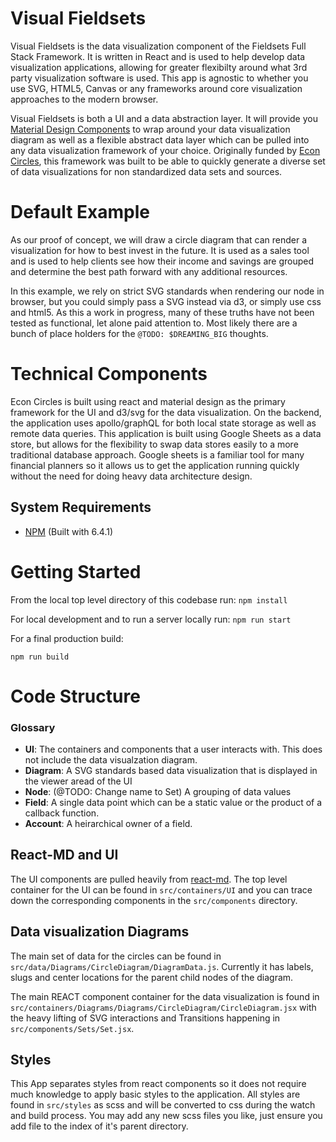 # Visual Fieldsets
Visual Fieldsets is the data visualization component of the Fieldsets Full Stack Framework. It is written in React and is used to help develop data visualization applications, allowing for greater flexibilty around what 3rd party visualization software is used. This app is agnostic to whether you use SVG, HTML5, Canvas or any frameworks around core visualization approaches to the modern browser.

Visual Fieldsets is both a UI and a data abstraction layer. It will provide you [Material Design Components](https://react-md.mlaursen.com/) to wrap around your data visualization diagram as well as a flexible abstract data layer which can be pulled into any data visualization framework of your choice. Originally funded by [Econ Circles](https://www.econcircles.com), this framework was built to be able to quickly generate a diverse set of data visualizations for non standardized data sets and sources.

# Default Example
As our proof of concept, we will draw a circle diagram that can render a visualization for how to best invest in the future. It is used as a sales tool and is used to help clients see how their income and savings are grouped and determine the best path forward with any additional resources.

In this example, we rely on strict SVG standards when rendering our node in browser, but you could simply pass a SVG instead via d3, or simply use css and html5. As this a work in progress, many of these truths have not been tested as functional, let alone paid attention to. Most likely there are a bunch of place holders for the `@TODO: $DREAMING_BIG` thoughts.


# Technical Components

Econ Circles is built using react and material design as the primary framework for the UI and d3/svg for the data visualization. On the backend, the application uses apollo/graphQL for both local state storage as well as remote data queries. This application is built using Google Sheets as a data store, but allows for the flexibility to swap data stores easily to a more traditional database approach. Google sheets is a familiar tool for many financial planners so it allows us to get the application running quickly without the need for doing heavy data architecture design.

## System Requirements

* [NPM](https://www.npmjs.com/get-npm) (Built with 6.4.1)

# Getting Started

From the local top level directory of this codebase run:
``npm install``

For local development and to run a server locally run:
``npm run start``

For a final production build:

``npm run build``

# Code Structure

### Glossary

+ **UI**: The containers and components that a user interacts with. This does not include the data visualzation diagram.
+ **Diagram**: A SVG standards based data visualization that is displayed in the viewer aread of the UI
+ **Node**: (@TODO: Change name to Set) A grouping of data values
+ **Field**: A single data point which can be a static value or the product of a callback function.
+ **Account**: A heirarchical owner of a field.

## React-MD and UI
The UI components are pulled heavily from [react-md](https://react-md.mlaursen.com/components/autocompletes). The top level container for the UI can be found in `src/containers/UI` and you can trace down the corresponding components in the `src/components` directory.

## Data visualization Diagrams
The main set of data for the circles can be found in `src/data/Diagrams/CircleDiagram/DiagramData.js`. Currently it has labels, slugs and center locations for the parent child nodes of the diagram.

The main REACT component container for the data visualization is found in `src/containers/Diagrams/Diagrams/CircleDiagram/CircleDiagram.jsx` with the heavy lifting of SVG interactions and Transitions happening in `src/components/Sets/Set.jsx`.

## Styles

This App separates styles from react components so it does not require much knowledge to apply basic styles to the application. All styles are found in `src/styles` as scss and will be converted to css during the watch and build process. You may add any new scss files you like, just ensure you add file to the index of it's parent directory.
